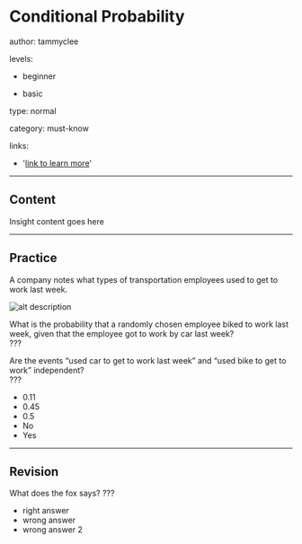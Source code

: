 # Conditional Probability
author: tammyclee

levels:

  - beginner

  - basic

type: normal

category: must-know

links:

  - '[link to learn more](https://enki.com)'

---
## Content

Insight content goes here

---
## Practice

A company notes what types of transportation employees used to get to work last week.  

![alt description](%3Csvg%20version%3D%221%22%20xmlns%3D%22http%3A%2F%2Fwww.w3.org%2F2000%2Fsvg%22%20width%3D%221370.667%22%20height%3D%221002.667%22%20viewBox%3D%220%200%201028.000000%20752.000000%22%3E%3Cpath%20d%3D%22M8.3%207.7L6%208.1V746h1016V8H517.6c-277.4%200-505-.2-505.8-.4-.7-.2-2.3-.1-3.5.1zM1018%20377v365H10V377.6c0-290.6.3-364.5%201.3-364.9.6-.3%20227.4-.6%20504-.6L1018%2012v365z%22%2F%3E%3Cpath%20d%3D%22M435.6%2041c-7.7%202.4-12.8%2013.8-10.6%2023.6%201.7%207.6%204.7%2011.5%2010.4%2013.9%204.8%202%208.2%201.9%2013-.5%204.7-2.3%207.4-5.6%208.2-10%20.6-2.5.3-3-1.4-3-1.2%200-2.4%201.1-3.2%203-4%209.7-17.8%209.2-21.1-.7-1.6-5-.6-15.8%201.7-18.5%205.1-5.7%2014.3-5.6%2018.6.2%202.1%202.9%205.8%204.1%205.8%202%200-2.2-3-6.8-5.5-8.4-3.1-2.1-11.8-2.9-15.9-1.6zM471.5%2050.7c-3.9.8-6.4%202.6-7.4%205.4-1.5%204.5%201.7%205.7%203.7%201.4%201-2.1%201.8-2.5%205.6-2.5%204.6%200%207%201.7%206.4%204.6-.2%201.3-2.1%202.1-7.1%203-7.7%201.5-10.6%203.9-10.7%209.1%200%203.5%204.6%208.3%208.1%208.3%202.2%200%208.1-2.8%209-4.3.4-.5%201.2%200%201.8%201.2.7%201.2%202.1%202.1%203.6%202.1%203.1%200%203.9-1.4%202-3.3-1.1-1.1-1.5-3.7-1.5-9%200-9.2-1.3-13.2-4.8-14.5-4-1.6-6.5-2-8.7-1.5zM503%2050.8c-.8.2-2.5%201.4-3.7%202.5l-2.3%202v-2.1c0-1.5-.6-2.2-2-2.2-1.9%200-2%20.7-2%2014.1%200%2012.8.2%2014%201.8%2013.7%201.4-.3%201.8-1.8%202.2-9.5.6-9.8%201.9-12.5%206.6-13.7%201.5-.4%202.4-1.4%202.4-2.6%200-2.2-.9-2.9-3-2.2zM461.5%20102.1c-12.5%201-29.4%203.4-37.4%205.5-7.6%201.9-33.1%2011.3-36.1%2013.2-1.4.9-4.5%202.7-7%204-2.5%201.4-6.3%203.4-8.5%204.6-11.8%206.4-33.1%2023.7-44.4%2036.2-8.8%209.7-25.1%2032.6-27%2037.8-.2.6-2.3%205.1-4.7%209.9-10.3%2020.9-17.3%2048.4-18.7%2073.2l-.2%205-8%205.2c-19.2%2012.5-39%2030-48.8%2043.1-2.3%203.2-4.7%206.1-5.4%206.7-2.3%202-14.7%2023.2-19.1%2032.5-5.8%2012.4-7.8%2017.9-11.3%2030.8-5.4%2019.5-7%2031.3-7%2052.7%200%2025.5%202.7%2041.1%2011.6%2067%205.3%2015.3%2018.8%2039.4%2030.5%2054.1%205.4%206.8%2023.1%2025.1%2028.1%2028.9%2019.8%2015.2%2028.1%2020.1%2052.9%2031.4%205.4%202.4%2018.5%206.2%2029.5%208.5%204.4%201%209.4%202.1%2011%202.6%201.7.5%209.5%201.4%2017.5%202.1%2014.9%201.1%2038.8.1%2046.8-2%202-.6%209.7-2.4%2016.9-4.1%207.3-1.7%2016.5-4.4%2020.5-6%204-1.7%207.9-3%208.6-3%20.6%200%201.2-.5%201.2-1%200-.6.4-1%201-1%20.5%200%203.9-1.4%207.4-3l6.4-3.1%2012.4%206.4c6.7%203.5%2017.7%208%2024.3%2010.2%206.6%202.1%2012.7%204.1%2013.6%204.5%202.1%201.1%2016.4%203.7%2027.2%205%2019.4%202.4%2054%20.6%2068.2-3.4%2011.4-3.3%2013.4-3.9%2022-6.8%207.5-2.5%2021.2-8.8%2032.5-15%204.1-2.2%2018.2-11.9%2022.9-15.7%2011.1-9%2028.9-27.2%2035.4-36.1%209.6-13.3%2020.7-33.5%2026-47.5%203.5-9.3%208.4-28%2010.2-38.5%202-11.6%202-50.4%200-62-6.4-37.2-22.2-70.3-47.3-99-3.1-3.5-6.4-7.1-7.3-8-8.7-8.3-24.6-21.1-31.7-25.4l-5.8-3.7-1.8-17.7c-2.2-23.1-4.6-34.2-11-51.7-6.8-18.4-19.9-41.4-31.6-55.6-15.7-18.8-40.9-39.6-60-49.3-11.4-5.8-14.9-7.5-18.5-8.6-2.2-.7-5.3-1.8-7-2.5-13-5.4-32.4-9.7-50-11-16.2-1.2-18.2-1.2-29-.4zm45%206.4c25.9%204.8%2051.6%2015.2%2073.5%2029.5%205.2%203.5%209.7%206.5%2010%206.9.3.3%204.4%203.9%209.2%207.9%2025.2%2021.2%2046.6%2053.5%2056.7%2085.7%202.2%207.1%204.2%2013.9%204.4%2015%20.2%201.1.7%202.7%201%203.5.3.8.8%203.5%201.2%206%20.3%202.5%201%207.4%201.5%2011%20.5%203.6.9%209.9%201%2014.1v7.7l-6.4-3.4c-3.5-1.9-8.1-4-10.2-4.8-2.2-.7-5.9-2.2-8.4-3.4-8.9-3.9-19.7-7-34.5-9.7-4.9-.9-11.2-2-13.8-2.5-6.3-1.3-38.6-1.3-45.6%200-17.4%203.1-27.9%205.2-30.1%205.9-1.4.5-4.5%201.4-7%202.1-5%201.5-14.6%205.4-26.3%2010.7l-7.7%203.6-15.8-7.6c-16.3-7.8-34.1-13.6-52.7-17.2-11.9-2.3-46.4-2.9-59-1-20.3%203-40.8%209-55.2%2016-5.1%202.5-9.5%204.5-9.8%204.5-2.1%200%203.1-32.9%207.7-48.4%205.1-17.4%2021.3-49%2029.5-57.4.7-.8%201.8-2.3%202.4-3.5%202.6-4.7%2019.5-22.3%2027.4-28.5%203.3-2.5%206.6-5.2%207.4-6%20.7-.7%205.7-4.2%2011-7.6%2023.4-15.4%2050.6-25.7%2079.1-30.1%2011.9-1.9%2047.6-1.3%2059.5%201zM403%20273.4c22.2%204.4%2034%207.8%2045%2012.8%203.6%201.7%208.5%203.9%2011%205s6%202.9%207.8%204l3.3%202-7.8%205.2c-14.2%209.3-19.7%2013.8-31.8%2026-12.7%2012.8-16.3%2017-23.5%2027.5-2.5%203.6-4.7%206.8-5%207.1-.3.3-1.3%202-2.3%203.8-.9%201.9-3.7%207.1-6.1%2011.5-2.4%204.5-5%2010.2-5.9%2012.7-.8%202.5-3%208.3-4.7%2013-4.4%2011.9-10%2040.8-10%2051.8%200%202.5-.4%203.3-1.4%202.9-4.6-1.8-23.5-16.8-33.5-26.7-33.2-32.8-53.6-78.1-55.7-123.7l-.7-14.3%206.9-3.1c3.8-1.7%208.7-3.9%2011-5%2011.5-5.2%2033.5-11%2050.4-13.4%2012-1.7%2042.5-1.1%2053%20.9zm194.9%204.2c11.2%201.6%2028.6%205.7%2033.6%207.8%201.7.7%207.5%203.2%2013%205.5s12.3%205.5%2015%207l5%202.7-.2%209.9c-.1%208.7-.9%2014.5-4.2%2030.5-2.1%209.7-9.1%2028.9-14.9%2040.5-15.1%2030.3-36.1%2054.2-64.9%2073.9-4.5%203.1-8.6%205.6-9.1%205.6-.4%200-1.5-7.3-2.5-16.3-2.5-23.6-4.2-31.2-11.3-50.5-13.8-37.4-38.4-68.9-72.6-93.2-2.7-1.8-4.8-3.7-4.8-4%200-.4%202.4-1.7%205.3-2.9%202.8-1.2%206.1-2.6%207.2-3.1%2017.7-8.1%2043.4-14.2%2063.5-15.2%2011.3-.6%2031.6.3%2041.9%201.8zm-320.7%2022.1c.3%201%20.6%204.7.7%208.3.4%2015.4%204.3%2035%2010.7%2054.3%202.4%207.1%2014.3%2032.5%2016.6%2035.1.5.6%202.9%204.2%205.4%208%2011.1%2016.7%2028.9%2035.7%2043.9%2046.7%204.4%203.2%208.9%206.6%2010%207.5%201.1.9%203.4%202.3%205.1%203.1l3.1%201.5.6%2012.2c1.5%2032.4%2013%2068.9%2029.4%2093.5%202.4%203.5%204.3%206.7%204.3%207.1%200%20.5.4%201%20.9%201.2.5.1%201.7%201.7%202.7%203.4%202.8%204.6%2010.9%2013.9%2019.9%2022.9%209.1%209.1%2015.1%2014.1%2023.9%2020.2%209.4%206.5%209.3%206.4%206%208.1-12%206.3-35.9%2014.3-49.9%2016.7-20.1%203.5-27%204-47%203.4-4.5-.1-25.5-3-32.1-4.4-7.9-1.6-19.4-5-23.9-7-1.6-.8-7-3-11.9-5-27.9-11.4-56.8-34.8-77.4-62.7-4-5.3-7.2-10-7.2-10.3%200-.4-1.3-2.7-3-5.1-2.9-4.3-11-20.5-11-22%200-.4-1.1-3-2.5-5.9-6.8-14.4-13.9-53.8-13-71.9%201.3-24.1%206.9-51.1%2014-67.1%203.4-7.6%2010.8-23.1%2011.4-23.5.3-.3%201.7-2.6%203.1-5.3%203-5.7%2014.6-21.5%2020.4-27.6%2012.9-13.7%2026.4-25.2%2039.1-33.3%206.9-4.3%207.1-4.4%207.7-2.1zm202.1%203c27.5%2017.9%2050.8%2044.3%2066.3%2075.3%2012.2%2024.4%2018.8%2050.7%2019.6%2078l.3%208.4-8.4%204.3c-4.6%202.3-11.8%205.4-16%206.8-4.2%201.5-8.5%203.1-9.6%203.6-1.1.5-5.6%201.8-10%202.9-25.2%206.5-56.6%207.4-84.5%202.5-12.5-2.2-35.9-10.2-48.5-16.6l-11-5.5v-4.9c-.2-20.7%207-48.9%2018.7-74%205.2-11%2015.2-27.3%2020.3-33%201.4-1.7%203.9-4.8%205.5-7%204.5-6.4%2024.4-24.8%2034.7-32.1%207.8-5.5%2016.7-11.1%2018.1-11.4.1%200%202.1%201.2%204.5%202.7zm200.8%208c11.4%208.2%2014.2%2010.5%2024.4%2020.8%2017.9%2017.8%2030.5%2036.4%2040.5%2059.7%206.5%2015.1%209.2%2024.3%2012.4%2041.1%204.6%2024.9%204.4%2046.1-.9%2072.2-2.8%2013.4-6.7%2027.1-9.1%2031.5-.7%201.4-2.7%205.9-4.5%2010-1.8%204.1-4.3%209.2-5.5%2011.2-1.3%202.1-2.4%204-2.4%204.3%200%20.7-7%2011.6-9.4%2014.6-1.2%201.4-2.8%203.6-3.6%204.9-5.7%208.6-22.7%2026.3-32.5%2033.6-2.7%202.1-5.2%204.1-5.5%204.4-.3.4-4.8%203.4-10%206.9-9.5%206.2-27.7%2015.5-37.8%2019.3-6.9%202.6-26.2%207.8-26.2%207.1%200-.3-.6-.1-1.2.5-.7.5-5.3%201.5-10.3%202.2-4.9.7-9.9%201.4-11%201.6-5.1%201-34.1.3-43.8-1.1-12-1.7-30.3-6.2-41.2-10.2-10.3-3.8-29.7-13.3-29.3-14.4.2-.6%202.1-2%204.3-3.2%2013.3-7.3%2035.9-27.1%2049.4-43.5%2017.6-21.2%2032.2-51.9%2038.2-80.7%201.4-6.5%204.9-32.3%204.9-36%200-.1%204.1-2.8%209-6%205-3.1%209.6-6.2%2010.3-6.9.6-.6%202.7-2.2%204.5-3.5%206.9-4.8%2024.3-21.7%2032.2-31.2%2012.4-14.8%2026.4-40.4%2033.4-61%204.6-13.7%207.3-26.3%208.8-42.2.6-7%201.5-12.7%201.8-12.7.4%200%204.9%203%2010.1%206.7zM382.4%20470c4.9%203%2027.2%2011.9%2036.2%2014.5%2018.4%205.2%2032.4%207%2055.4%206.9%2016.3%200%2023.9-.4%2031.5-1.8%2013.2-2.3%2026.5-5.6%2031-7.6%201.1-.5%205.4-2.2%209.5-3.8%204.1-1.7%2010.1-4.2%2013.3-5.6l5.7-2.6v5.3c0%206-3.1%2025.6-5.4%2033.7-5.9%2021.4-14.8%2041.5-25.7%2058-3.5%205.2-6.6%209.7-6.9%2010-.3.3-2.7%203.2-5.2%206.5-9.7%2012.5-29.5%2029.9-46.2%2040.4l-7%204.4-5-2.8c-9.2-5.1-22.6-16.3-34.9-29.3-27.8-29.1-46.7-70.6-50.6-110.6-1.9-18.8-1.7-19.4%204.3-15.6z%22%2F%3E%3Cpath%20d%3D%22M445%20176.3c0%201.9-3%204.3-6.2%205.1-4.7%201.1-3.5%203.6%201.7%203.6h4.5v26h5v-36h-2.5c-1.4%200-2.5.6-2.5%201.3zM464.2%20183.9c-.7%204.8-1.2%209.3-1.2%2010%200%201.6%203.1%201.3%205.1-.5%202.6-2.3%208.6-2.1%2011%20.5%204.7%205%20.9%2014.1-5.9%2014.1-3.1%200-7.2-2.9-7.2-5%200-.6-.9-1-2-1-4.2%200-1.6%206.4%203.5%208.6%209.6%204%2018.5-1.6%2018.7-11.5%200-5-2.4-8.6-7.3-10.5-3.2-1.3-4.9-1.4-7.7-.7-2%20.6-3.7.9-3.9.8-.1-.2.1-2.3.5-4.8l.7-4.4%207.8-.3c6.9-.3%207.7-.5%207.7-2.2%200-1.8-.7-2-9.3-2h-9.3l-1.2%208.9zM493.6%20178.5c-4.3%204-3.3%2010.5%202.1%2013.3%205.8%203.1%2012.7-.8%2012.7-7.1%200-7.9-8.9-11.6-14.8-6.2zM519.3%20196.2c-1.1%201.3-2.3%203.1-2.6%204.1-.9%202.4%201.6%208.3%204.1%209.6%207.5%204%2015.7-4.2%2011.8-11.7-1.7-3.3-3.4-4.2-8-4.2-2.1%200-4%20.8-5.3%202.2zM319.5%20320.2c-.5%201.7-2.5%2015.2-2.5%2017.2s3%202.1%205.6.1c7.3-5.5%2017%205.9%2010.4%2012.5-3.8%203.8-13%201.8-13-2.8%200-1.5-3.6-1.6-4.5-.2-1.2%201.9%202.9%206.9%206.7%208.5%204.8%201.9%206.2%201.9%2010.4-.1%207.7-3.7%209.9-15.2%203.8-20-3.4-2.8-8.3-3.8-11.9-2.4-1.5.6-2.9.9-3%20.8-.2-.2-.1-2.4.2-5.1l.6-4.7h7.9c7.7%200%207.9-.1%207.6-2.3-.3-2.1-.8-2.2-9.1-2.5-6.4-.2-8.8.1-9.2%201zM350.5%20320.8c-3.7.7-6.5%204.3-6.5%208.3%200%205.5%205.4%209.8%2010.4%208.3%2010.8-3.3%207.2-18.8-3.9-16.6zM371.6%20341.1c-4.3%205.1-3.1%2011%202.9%2013.5s12-1.8%2011.8-8.4c-.2-7.8-9.7-11.1-14.7-5.1zM580.6%20310.1c-4.1%201.1-6.3%203.5-8%208.7-3.1%209.1-1.1%2020.8%204.4%2025.7%203.5%203.2%2010.1%202.7%2013.9-.9%203.6-3.5%205.1-8%205.1-15.7%200-8.3-.9-11.7-4.1-14.8-3.1-3.1-7-4.1-11.3-3zm7.4%204.7c1.9%201.6%202.3%203%202.7%2010.8.6%2010-.4%2013.5-4.2%2016-5.7%203.7-10.5-2.5-10.5-13.6%200-12%205.7-18.3%2012-13.2zM554.5%20312.2c-.6%201.5-2.4%202.6-4.7%203.2-2.6.7-3.8%201.5-3.8%202.7%200%201.4%201%201.9%204.3%202.1l4.2.3.3%2012.7c.2%2012%20.4%2012.8%202.2%2012.8%201.9%200%202-.8%202-18%200-16.5-.1-18-1.8-18-.9%200-2.2%201-2.7%202.2zM607%20311.2c-4.2%201.6-6%203.9-6%207.8%200%209%2013.1%2011.8%2016.6%203.5%202.3-5.5-.1-9.8-6.6-11.8-.8-.2-2.6%200-4%20.5zM628.9%20331.1c-3.9%204.1-3.8%207.8.2%2011.8%203.5%203.5%205.8%203.8%2010%201.4%205.5-3.3%205.9-11.1.7-14.7-3.6-2.6-7.6-2-10.9%201.5zM264.1%20494.8c-.6%204.9-1.1%209.4-1.1%2010%200%201.8%203.1%201.5%205.2-.5%202.5-2.3%208.2-2.2%2010.8.2%202.9%202.6%202.8%209.4-.3%2012.3-3.8%203.6-10.2%202.8-11.8-1.4-1-2.7-4.9-3.3-4.9-.8%200%204.3%205.6%208.4%2011.6%208.4%204%200%209.3-3%2010.9-6.1%202.4-4.5%201.9-11.1-.9-14.2-3-3.2-8.6-4.8-12.8-3.6-1.7.5-3.3.7-3.5.6-.1-.2.1-2.3.5-4.8l.7-4.4%207.8-.3c6.9-.3%207.7-.5%207.7-2.2%200-1.8-.7-2-9.4-2h-9.3l-1.2%208.8zM292.5%20489.5c-4.7%204.6-2.4%2012.5%204%2014.1%203.6.9%208.3-1.4%2010.1-4.8%201.7-3.2%201.3-5.4-1.7-9.2-2.8-3.6-9-3.6-12.4-.1zM321.1%20505.1c-3.2%201.3-6%204.9-6.1%208%200%203.9%205%208.9%208.9%208.9%203.6%200%207.7-3.4%208.6-7.3.5-2-1.6-8.7-2.8-8.7-.1%200-1.6-.4-3.2-.9-1.7-.4-4-.4-5.4%200zM438.5%20381.7c-5.4%201.1-7%203-9%2010-.5%202-.3%202.3%201.9%202.3%202.1%200%202.6-.5%202.6-2.4%200-3.5%204.6-6.9%208.4-6.2%204.3.9%205.6%202.4%205.6%206.5%200%204.3-1.8%206.3-9.4%2010.8-5.8%203.3-8.4%206.6-9.6%2011.6l-.8%203.7h12.4c11.7%200%2012.4-.1%2012.4-2s-.7-2-9.5-2c-7%200-9.5-.3-9.5-1.3.1-2%202.3-4.1%207.5-7.1%202.8-1.6%206.5-4.2%208.3-5.9%202.7-2.6%203.2-3.8%203.2-7.8s-.4-5.1-3.1-7.3c-1.7-1.4-3.9-2.6-4.9-2.6-1%200-2.4-.2-3.2-.4-.7-.2-2.2-.2-3.3.1zM462.3%20384.4c-7.9%206.7-6.9%2028.7%201.6%2033%206.4%203.3%2012.9.9%2015.7-5.8%203.6-8.8%201.7-24.4-3.5-28.3-2.9-2.2-10.6-1.6-13.8%201.1zm10.1%201.6c3%201.1%204.6%206%204.6%2014.6%200%2010.6-3.4%2015.5-9.5%2014-3.6-.9-5.5-5.9-5.5-14.1%200-7.2%201.8-12.7%204.7-14.4%202.3-1.3%202.6-1.3%205.7-.1zM489.2%20385.3c-2.7%202.9-2.9%208.6-.4%2011.6.9%201.2%203.4%202.4%205.4%202.8%203.2.5%204.1.1%206.9-2.6%202.7-2.8%203.1-3.7%202.6-6.8-.9-5.2-3.2-7.3-8.2-7.3-3%200-4.7.6-6.3%202.3zM518%20401.1c-4.3%201.7-6%204-6%207.9%200%209.5%2012.9%2012.2%2016.6%203.4%201.8-4.3.5-7.7-3.8-10.4-3.7-2.3-3.4-2.2-6.8-.9zM621.5%20493c-1.1%202.1-2.5%203.1-5%203.6-5%20.9-4.5%203.2.8%203.6l4.2.3.3%2012.7c.2%2012%20.4%2012.8%202.2%2012.8%201.9%200%202-.8%202-18%200-15.2-.2-18-1.5-18-.8%200-2.1%201.3-3%203zM643.7%20492.6c-3.5%203.5-5.1%208.6-5.1%2016s2.6%2014.6%205.9%2016.8c6.4%204.2%2015.4.3%2017.6-7.6%201.5-5.7%201.3-16-.4-20.1-3.3-7.7-12.7-10.4-18-5.1zm11.9%203.5c1.6%201.8%201.9%203.7%201.9%2012.4s-.3%2010.6-1.9%2012.4c-2.1%202.3-5.6%202.7-8.6%201.1-5.3-2.9-5.1-23.8.3-27.2%202.3-1.4%206.4-.8%208.3%201.3zM674%20491.7c-3.4%201.2-6%204.7-6%207.9%200%2010%2013.5%2012%2017.2%202.5%202.2-6-5-12.7-11.2-10.4zM695.6%20512.1c-3.4%204-3.3%207.4.3%2011%206.7%206.7%2017.4.1%2014.1-8.7-1.5-3.8-3.8-5.3-8.2-5.4-2.8%200-4.2.7-6.2%203.1zM441%20520.5c0%201.5-4.9%204.5-7.5%204.5-.8%200-1.5.9-1.5%202%200%201.7.7%202%204%202h4v26h5v-18c0-17.3-.1-18-2-18-1.1%200-2%20.7-2%201.5zM461%20519.2c-.1.2-.7%204.3-1.4%209.3-.8%204.9-1.2%209.3-.9%209.7.7%201.3%203.1.9%204.9-.9%201-1.1%203.3-1.8%205.7-1.8%204.8%200%207.7%203.1%207.7%208.2%200%208.3-10.8%2011.4-14.6%204.1-.9-1.8-2.2-2.8-3.2-2.6-4.7.9-.4%208%205.9%209.9%207.9%202.4%2014.8-1.9%2016.3-10.4%201.6-8.9-6-14.9-15.8-12.4-2.6.7-2.8.6-2.2-1.5.3-1.3.6-3.5.6-5.1V523h8c7.3%200%208-.2%208-2%200-1.9-.7-2-9.5-2-5.2%200-9.5.1-9.5.2zM489.2%20522.3c-2.7%202.9-2.9%208.6-.4%2011.6.9%201.2%203.4%202.4%205.4%202.8%203.2.5%204.1.1%206.8-2.5%203.6-3.6%203.9-7.7.9-11.6-2.8-3.5-9.5-3.7-12.7-.3zM515.3%20539.6c-2.7%202.1-3.3%203.2-3.3%206.4%200%203%20.6%204.3%203.1%206.4%203.5%203%205.8%203.2%209.8%201.1%205.8-3%205.9-11.4.2-14.8-3.9-2.3-6-2.1-9.8.9zM58%20462.5v18.7l11.4-.4c9.7-.2%2011.7-.6%2013.6-2.3%205.1-4.6%205-12.3-.1-15.4-2.5-1.5-2.8-2.1-1.6-2.7%204.1-2.5%204.8-9%201.3-13.1-2.3-2.7-2.8-2.8-13.5-3.1l-11.1-.4v18.7zm20.6-12c1.9%202.6%201.7%205.2-.6%207.5-1.6%201.6-3.3%202-8.5%202H63v-12.2l7.1.4c5.5.3%207.4.8%208.5%202.3zm.9%2014.9c1.3.9%201.9%202.6%201.9%205%200%205.2-2.3%206.5-11.1%206.6H63v-13h7.3c4.7%200%208%20.5%209.2%201.4zM103%20462.5V481h2.5c2.3%200%202.5-.3%202.5-4.9%200-3.2.6-5.5%201.6-6.5.8-.9%201.7-1.6%201.9-1.6.1%200%202.2%202.9%204.5%206.5%203.3%205%204.8%206.5%206.6%206.5%201.3%200%202.4-.2%202.4-.6%200-.3-2.3-3.9-5-8.1l-5.1-7.7%205.3-5.3%205.2-5.3h-2.9c-2.3%200-4.3%201.4-8.5%205.5l-5.5%205.6-.3-10.6c-.3-10.4-.3-10.5-2.7-10.5H103v18.5zM790%20468.5V487h9.4c5.2%200%2010.7-.5%2012.2-1%207.7-3%209.5-12.8%203.2-17.6l-2.4-1.8%202.3-2.4c3.2-3.4%203-7.9-.4-11.4-2.6-2.7-2.9-2.8-13.5-2.8H790v18.5zm17.9-14.4c3.9%201.4%205%204.9%202.7%208.4-1.5%202.3-2.3%202.5-8.6%202.5h-7v-12h4.9c2.6%200%206.2.5%208%201.1zm3%2016.8c3.3%202.5%203.3%207.7.2%2010.3-1.8%201.3-4%201.8-9.2%201.8H795v-14h6.8c5%200%207.3.5%209.1%201.9zM887.5%20451.2c-.2.7-2%206.2-4%2012.3-7.3%2022.2-7.6%2023.5-5.6%2023.5%201.6%200%205.8-11%2011.7-31%201.3-4.3%201.8-5.1%202.5-3.7.8%201.3%202.4%201.7%206.9%201.7h6v33h5v-32.9l6.2-.3c5-.2%206.3-.6%206.6-2.1.3-1.6-1-1.7-17.3-1.7-13.2%200-17.7.3-18%201.2zM137%20454.3c-5.3%201.8-8%206.7-8%2014.3%200%205.2.4%206.7%202.5%209.2%203.6%204.3%207.7%205.8%2012.5%204.3%203.5-1%209-6%209-8.2%200-1.9-4.3-.8-6.2%201.6-3.9%204.9-12.3%202.6-13-3.6-.3-2.4-.2-2.4%209.5-2.7l9.7-.3V465c0-4.3-3.5-9.5-7.3-10.5-4.5-1.3-5.3-1.3-8.7-.2zM857.1%20460.8c-2.1%201-3.8%202.8-4.4%204.5-1.4%204.4%201.2%207.3%208.5%209.4%206.7%202%209%204.2%207.2%207-2.3%203.6-10.4%202.8-12.2-1.2-1.5-3.2-4.2-3.3-4.2-.2%200%205.5%207.7%209%2015.1%206.8%209.3-2.8%209.2-12.3-.3-15-8.2-2.3-9.8-3.2-9.8-5.6%200-2.4%201.7-3.5%205.5-3.5%203.4%200%205.5%201%205.5%202.6%200%20.8%201%201.4%202.6%201.4%203.6%200%202.8-2.8-1.5-5.7-4.1-2.8-7.4-2.9-12-.5zM932.3%20461c-2.7%201.6-3.3%201.7-3.3.5%200-.9-1-1.5-2.5-1.5H924v27h2.5c2.5%200%202.5-.1%202.5-8.9%200-7.4.3-9.2%202.1-11.5%201.2-1.6%203-2.6%204.5-2.6%202%200%202.5-.4%202.2-2.2-.4-2.9-1.7-3.1-5.5-.8zM947%20460.8c-2.5%201.2-3.6%202.5-3.8%204.4-.4%203.5%201.4%203.6%204%20.3%201.4-1.9%202.9-2.5%205.7-2.5%204.2%200%206.1%201.4%206.1%204.6%200%202.5-1%202.9-8.4%204-5.8.8-9.6%204-9.6%207.9%200%204.1%201.7%206.3%205.9%207.6%203.5%201%204.5.9%208.3-.9%203.6-1.9%204.4-2%205.1-.7%201.1%202%206.7%202%206.7%200%200-.8-.7-1.5-1.5-1.5-1.2%200-1.5-1.7-1.5-9%200-10.9-1-13.4-6-14.9-5.1-1.5-6.9-1.4-11%20.7zM990.7%20460.9c-2.9%201.5-3.7%201.6-3.7.5%200-.8-.9-1.4-2-1.4-1.9%200-2%20.7-2%2013.5%200%2012.6.1%2013.5%201.9%2013.5%201.7%200%201.9-1%202.3-10.1.3-9.2.5-10.3%202.7-12%201.3-1%203.3-1.9%204.5-1.9%204.5%200%205.1%201.3%205.6%2012.7.5%2010.3.6%2010.8%202.8%2011.1%202.2.3%202.2.2%202.2-10.2%200-11.5-.9-14.8-4.7-16.5-3.4-1.5-5.3-1.4-9.6.8zM824%20470c0%2011.6%201.3%2015.2%205.9%2016.8%203.2%201.1%208.1.2%2010.7-1.9%201.1-.9%201.4-.8%201.4.5%200%20.9.8%201.6%202%201.6%201.9%200%202-.7%202-13.5%200-12.6-.1-13.5-1.9-13.5-1.7%200-1.9%201-2.3%2010.1-.3%209.2-.5%2010.3-2.7%2012-3.1%202.5-6.6%202.4-8.5-.3-1.2-1.7-1.6-4.8-1.6-12%200-9.8%200-9.8-2.5-9.8H824v10zM823.5%20633.4c-3.1%201.3-4.9%204-5.9%208.8-.6%202.5-.3%202.8%201.9%202.8%201.9%200%202.5-.5%202.5-2.3%200-3.5%202.1-5.7%206.1-6.3%205.8-1%209.5%204.2%207.3%2010-.3.9-3.1%203.1-6.3%205-3.1%201.9-6.8%204.7-8.3%206.3-2.6%202.7-5.2%209.6-4%2010.7.3.3%205.9.6%2012.4.6%2011.1%200%2011.8-.1%2011.8-2s-.7-2-9.4-2c-5.2%200-9.7-.4-10-.9-.9-1.4%203.5-5.4%209.6-8.9%207.4-4.3%209.8-7.3%209.8-12.6-.1-5-1.5-7.1-6.3-9.1-4.4-1.8-7.2-1.8-11.2-.1zM854.3%20632.7c-3.1.6-7.1%205-8.3%209.2-.5%202-1%206.5-1%2010%200%2014%208.5%2021.8%2017.7%2016.1%203.9-2.4%204.8-3.9%206.4-11.7%201-5%201-7.2%200-11.9-1.7-7.6-3.3-9.8-8-11.2-2.1-.7-4-1.1-4.2-1.1-.2.1-1.4.4-2.6.6zm6.1%204.3c3.4%201.3%204.9%206.8%204.4%2016.5-.3%207-.6%207.9-3.1%2010.1-3.6%203.1-5.8%203-8.8-.2-2.2-2.4-2.4-3.4-2.4-12.6%200-9.7.1-10%202.8-12.4%203.2-2.7%203.6-2.8%207.1-1.4zM877%20636.2c-2%202.1-2.6%207-1.4%2010.3.4.8%202%202.3%203.6%203.1%208.5%204.4%2017-6.4%2010.3-13.1-3.2-3.3-9.5-3.5-12.5-.3zM903.1%20653.6c-2.3%201.9-3.1%203.4-3.1%205.9%200%208%209.1%2011.9%2014.7%206.3%203.6-3.6%203.5-7.9-.2-11.8-3.6-3.7-7.3-3.9-11.4-.4z%22%2F%3E%3C%2Fsvg%3E)

What is the probability that a randomly chosen employee biked to work last week, given that the employee got to work by car last week?  
???

Are the events “used car to get to work last week” and “used bike to get to work” independent?  
???

* 0.11
* 0.45
* 0.5
* No
* Yes

---
## Revision

What does the fox says?
???

* right answer
* wrong answer
* wrong answer 2
